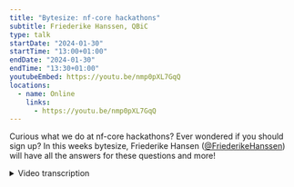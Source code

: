 ```yaml
---
title: "Bytesize: nf-core hackathons"
subtitle: Friederike Hanssen, QBiC
type: talk
startDate: "2024-01-30"
startTime: "13:00+01:00"
endDate: "2024-01-30"
endTime: "13:30+01:00"
youtubeEmbed: https://youtu.be/nmp0pXL7GqQ
locations:
  - name: Online
    links:
      - https://youtu.be/nmp0pXL7GqQ
---
```


Curious what we do at nf-core hackathons? Ever wondered if you should sign up? In this weeks bytesize, Friederike Hansen ([@FriederikeHanssen](https://github.com/FriederikeHanssen)) will have all the answers for these questions and more!

<details markdown="1"><summary>Video transcription</summary>

:::note
The content has been edited to make it reader-friendly
:::

[0:01](https://youtu.be/nmp0pXL7GqQ&t=1)
Welcome, everyone, to this week's bytesize talk. With us today is Rike Hansen from the QBiC in Tübingen, and she's going to talk about everything you need to know about hackathons. Keeping in mind, there's one coming up very soon. Off to you, Rike.

[0:16](https://youtu.be/nmp0pXL7GqQ&t=16)
Hey, thank you. Or at least I'll try to talk about everything relating hackathons. To get started, maybe quickly, what do we mean by hackathon? I don't know what the official definition of hackathon is, but what we mean is we just want to meet up for a few days with other like-minded people and spend some time coding together, maybe actually close some issues that have been hanging out for a long time and just enjoy each other's company and work together. Who is this aimed at hugely? We aim hackathons at people that are experienced in Nextflow and are interested in contributing to nf-core pipelines, to various nf-core infrastructure things, or also to Nextflow plugins. If you're completely new to Nextflow, the hackathon might not be quite the right fit for you yet, but instead we have run several community trainings a year, usually also around the hackathon before, that you can attend. All the material for this is also online and the recordings of it are on YouTube. You can go back, rewatch it, or also do it whenever you have time to do so.

[1:30](https://youtu.be/nmp0pXL7GqQ&t=90)
We have two setups for hackathons. We do some in person where most people meet and then we do some online. We do the in-person one, usually in Barcelona in fall, roughly. Then we also recently started having one in Boston. The other one that we do is online. For this, we use Gathertown, just like a little platform where you can log in, you can have your little avatar that you see there. You can walk around, you can easily interact with people. You can go to enclosed spaces to communicate with a bunch of people, but don't bother anybody else. It's really easy to use to just get this hackathon and group feeling while being online. It also has a bunch of fun little things like dogs you can pet and Go-cards you can race around. We've been using gather for quite some time and it's worked really well. There are a couple of things to keep in mind. You need to use the email address that you registered with for the hackathon. If Gathertown is sounds a little bit complicated or you don't really know how to use it. James made an entire bytesize just about gather that you can check out.

[2:49](https://youtu.be/nmp0pXL7GqQ&t=169)
Online hackathons are also usually once a year and they tend to be in March, let's say spring. Last year we extended the online hackathons to having distributed local sites. We encourage people at the institute, at their workplace to have small gatherings of people that are around to mix a little bit this online only, but hackathon together with the in-person feeling of it. These are pictures from last year and by making the slide, this was probably the slide I had most fun with going back to and finding all the group pictures from the hackathon in March last year. If you want to host one of these distributed sites, it's very low stakes and low effort to make it as easy as possible. Essentially the only two things you need to do if you want to host one is you need to book a room and you need to add yourself to the website. You can see here already a bunch of people have registered for the upcoming hackathon. Then when people sign up for the hackathon, they can find your site and register there up until the maximum number of people has reached. Then you just program together. We do ask people to be online on gather while they meet, to stay in touch with everyone else, since the majority of people will not be in the room with you. So, don't forget to bring your headphones to not bother anybody.

[4:10](https://youtu.be/nmp0pXL7GqQ&t=250)
How do we normally do hackathons? We subdivide ourselves and topics, formerly groups. Typically we have a topic or a group that centers around pipelines. People that want to work on existing or new nf-core pipelines, then we have a topic that centers around modules and sub workflows, topic on infrastructure, nf-core tools and website development. We tend to have a few more depending on what we're doing at the time. Recently we had topics focused around nf-tests or Nextflow plugins or documentation. You are not at all bound by it, it just helps us organize a little bit. Throughout the hackathon, you can switch around as you want. You might develop modules to be used in your pipeline that you then like to add on. We just use these topics to organize, but you can do whatever you want and just move around as you please.

[5:27](https://youtu.be/nmp0pXL7GqQ&t=327)
We communicate as always in nf-core via Slack. We set up specific hackathon channels. Here I already made up some that we will probably have for the upcoming hackathons. We have a central channel where general stuff like announcements or wrap-up is happening. These things are posted. Then for each topic, we have a channel to find people that are working on the same thing or to get help or just talk to people there. We organize all of our issues and features in GitHub project boards. For each hackathon, we create a new one. If you go to the nf-core GitHub site, you will find this tag project. Then there you will find the link to the hackathon project board. There we collect any issues or features that people want to work on. You can also add your issue if you want to work on this during the hackathon. It helps us to organize, it helps other people find issues if they're looking for work. It helps to make sure that not two people work on the same thing. It's really nice to have. Also it helps us track what needs reviews, what has been done, and just the current state of things. If you can't find it, we also have a website for every hackathon where the Slack group is linked, all the topics are listed, and also the link to the project board is listed. Here at the bottom, you can see it in gray.

[7:01](https://youtu.be/nmp0pXL7GqQ&t=421)
During the hackathon, we have all of these issue cards, these are the same issues that you have in your pipelines or modules, they're just linked there and we can use them there. If you pick an issue to work on on the project board, don't forget to assign yourself just so everybody else knows that somebody is working on it, or you also can more easily find people to help you out on these issues and then also update the status. You see the little drop down menu that says "to do", "in progress", "done", and "in review". Just by updating the status, it's easier to keep track.

[7:39](https://youtu.be/nmp0pXL7GqQ&t=459)
One of the probably the most important parts actually is reviews. These are also the ones that usually end up being quite a bottleneck. We need to review everything, all the pull requests before merging them in. We need people to do this. Review as you go. Also in some groups, we have tried out review buddies. For example, two pipeline groups, RNA-Seq and raredisease, so that they exchange reviews with each other to get them done more quickly. Also don't forget to add the ready for review in your status and drop the link on the request review channel on Slack just to raise awareness and also return reviews. If you just worked on a module and open a PR, maybe take five minutes to pick another PR to review. If you're unsure if you should give an approving review, you can also just comment on it. This is also really helpful for other people.

[8:42](https://youtu.be/nmp0pXL7GqQ&t=522)
Throughout the Hackathon day, you will be bothered by your topic leaders to fill out some progress slides. At the end of each Hackathon day, we have some up slides that just give a very high level overview of the day, what happened, which modules were worked on here, for example, what that Hackathon, we were particularly talking about nf-tests. We highlighted this or other interesting things like a new sub workflow was added. It is there to update everyone else and also to celebrate ourselves a little bit for the achievements.

[9:39](https://youtu.be/nmp0pXL7GqQ&t=579)
To sum up how to contribute at a Hackathon: Go on Slack chat with your group, then find an issue and assign yourself and start working on it. Open a PR and request a review. Maybe while you're waiting for the review, review one back and then update the progress slides. Then don't forget to celebrate, get up, get a cup of coffee, get some snacks, take a walk and then start over again. All the information for all the Hackathons is also always linked on the website. For each Hackathon, you will find an individual site. Here's the March one already linked.

[10:02](https://youtu.be/nmp0pXL7GqQ&t=602)
A couple of things before I finish, if you're very familiar with Nextflow, but you are not so familiar with nf-core yet, we have a bunch of bytesize talks that cover individual aspects, like how do we do testing, linting, how do people have their code environments set up, what is nf-test, all these things that could be very useful. Maybe check out those. If you're planning to work on a new pipeline, be sure to propose it in the new pipelines channel before the Hackathon. Whenever somebody has a new pipeline, they get proposed and then we talk about it. Does it fit into another pipeline? Can it be a standalone pipeline? What should the name be? And it takes a little bit of time and if you propose a new pipeline at a Hackathon, you might not actually be able to work on it because people didn't have time to review it or discussions took too long. If you want to work on a new pipeline at a Hackathon, come to the new pipelines channel and write about it there. Also maybe when you sign up for the Hackathon, consider a little bit what you want to work on. It's nice to get in touch with others beforehand and find some collaborators on something and then you can start right away on Monday morning. Last but not least, I hope this goes without saying, but we have a code of conduct that says, don't be mean, be inclusive, be friendly, and everybody who attends one of our events needs to adhere to it.

[11:30](https://youtu.be/nmp0pXL7GqQ&t=690)
As Fran mentioned, we have a Hackathon coming up in March from the 18th to the 20th and we are still looking for a lot of local site organizers. If you're thinking about it, I can definitely recommend it. We did it last year and it wasn't a lot of effort and we had a lot of fun to do it. If you have questions about it, I'm also happy to answer anything there. Okay. Thank you very much.

[11:54](https://youtu.be/nmp0pXL7GqQ&t=714)
(host) Thank you so much. I have now allowed everyone to unmute themselves to start their video. If there are any questions, please ask away.

(speaker) Any in the chat?

(host) There's a lot of thank yous in the chat, but I have a question. I actually have a question.

(question) If you are interested in working with Nextflow and nf-core, but you don't actually have your own pipeline, you just learned Nextflow with one of the courses, what is it you can do at a Hackathon?

(speaker) So one thing that I think always works really well is pick some of the modules and contribute those. They're very self-contained packages usually. You have one module, it's very achievable to add this one tool, I think, minus a couple of difficult points like test data or so. For this, you don't need any pipeline. The modules are completely independent of pipelines and you can always contribute there. But also if you want to contribute to a pipeline, a Hackathon is a great way to meet the developers, to get in touch with them and work together with them as well.

[13:14](https://youtu.be/nmp0pXL7GqQ&t=794)
(question) Thank you very much. Yeah. I have a question. If we have like an idea to work on something, what's the proposed procedure to actually start on to work on like a certain component of a pipeline that we feel is missing or something like that?

(speaker) Like maybe adding a new feature to an existing-

(question cont) Yes, for example, yes.

(answer) Add an issue to the GitHub repository of the pipeline, maybe talk to the people who developed the pipeline if something is already going on and then it will be added to the issue board and then you can just work on it. If it for some reason didn't end up on the project board for the Hackathon, don't worry. You can still work on it and we'll add it later.

(question cont) Thank you very much

[14:02](https://youtu.be/nmp0pXL7GqQ&t=842)
(host) There is a question in the chat. Can we work on nf-core style workflows, for example, nf-core template-based workflows using nf-core modules?

(answer) Sure, nobody's keeping you from anything. I guess we can say that any nf-core related work is very welcome at the Hackathons. It often doesn't have to fit in any of the specific topics that we choose. You can work on anything. It's more that we try to organize it a little bit to help people, but if you have something you want to work on, go for it. If it isn't on the project board, don't worry about it. Just add it later. Or if it doesn't fit there, also good. Maybe you found something completely new to work on that you just came up with back then like a completely new topic. It's all good. All very welcome.

[14:58](https://youtu.be/nmp0pXL7GqQ&t=898)
(question) Hello. I'm fairly beginner. I've played around with nf-core. I've written my own very simple, like read QC pipelines in Nextflow just to see how things are working. Do you think a Hackathon would be suitable for someone like me?

(answer) I think so. I mean, if you already know Nextflow a little bit and you know nf-core a little bit, I think it's perfectly fine. We just want to make clear that we don't have any training sessions at the Hackathon and we don't have typically people there that are dedicated to train other people. But if you have a few components you want to work on or just chat with people, then that's good, I think.

(question cont.) Cool. Just to follow up, do I need to be added to the nf-core GitHub to be able to?

(answer cont) Yes. Very good point. Typically, before you start a Hackathon, I meant to mention this, before you join the Hackathon, make sure you sign up to Slack and to the GitHub repository. Typically, there's also, an email or maybe it's in the signup sheet that you need to do it. But yes, there's two very important points. Thanks.

(host) I also want to clarify, even though we're not there to have the training events or anything if you're a beginner and you have questions, of course, ask those questions straight away. Don't hesitate. We're happy to answer any questions anyway, I mean, even outside of Hackathons. But there you might actually find people in the room that can immediately answer the questions.

(question cont.) That's actually awesome. Excellent.

[16:45](https://youtu.be/nmp0pXL7GqQ&t=965)
(question) Can infrastructure and DevOps professionals participate in the Hackathon or is this Hackathon focused solely on developing new code?

(answer) No, they do and they have participated on it or developing, I don't know, and maybe you mean like GitHub actions or something for deployment and so on. We have a bunch of people who work on this. I think actually last Hackathon, we had a group that was dedicated to DevOps.

[17:13](https://youtu.be/nmp0pXL7GqQ&t=1033)
(host) Are there any more questions? No, I think we covered it all. Then I would like to thank you, Rike, for this great presentation and everyone in the audience for listening and as usual, the Chan Zuckerberg Initiative for funding our bytesize talks. If you're interested, don't forget to sign up for the Hackathon or maybe even to host a site. Thank you.

</details>
